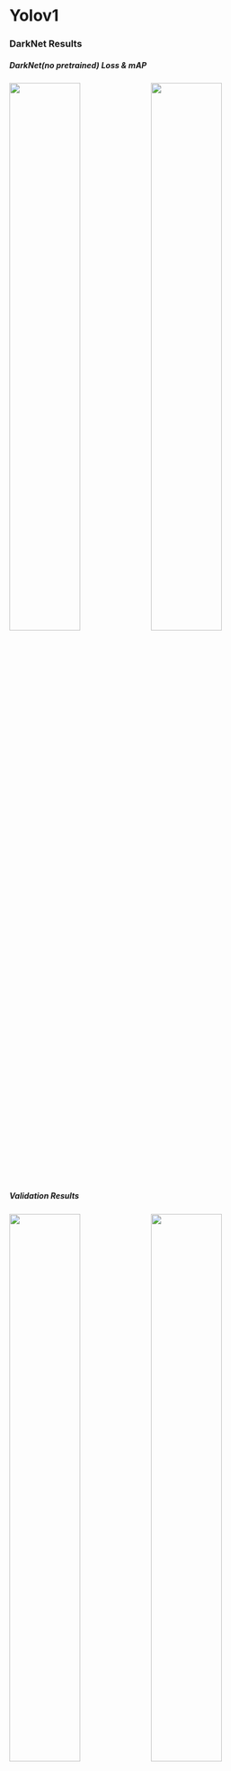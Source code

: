 # Yolov1

### DarkNet Results   
##### DarkNet(no pretrained) Loss & mAP
<img src="https://github.com/suhyeong-jeon/Yolov1/assets/70623959/9d587cdf-953e-41d6-a365-cb462a60d0c7" width="50%"><img src="https://github.com/suhyeong-jeon/Yolov1/assets/70623959/dba2d225-6c16-40f6-b1f8-d2b9e8a4fd81" width="50%">
#####   
##### Validation Results
<img src="https://github.com/suhyeong-jeon/Yolov1/assets/70623959/0429eb15-8263-492f-bba7-415058579e7c" width="50%"><img src="https://github.com/suhyeong-jeon/Yolov1/assets/70623959/144fd760-3c8f-4be4-ac1a-a2874ef26294" width="50%">

</hr>

### ResNet18 Results   
##### ResNet18(pretrained) Loss & mAP
<img src="https://github.com/suhyeong-jeon/Yolov1/assets/70623959/4b070a86-b548-47e2-b2b3-6f2bbafe285f" width="50%"><img src="https://github.com/suhyeong-jeon/Yolov1/assets/70623959/d471fd92-041b-4a6d-a5fd-f7569b12f2e5" width="50%">
#####   


</hr>

### Dataset
##### [Dataset Download](https://www.kaggle.com/datasets/734b7bcb7ef13a045cbdd007a3c19874c2586ed0b02b4afc86126e89d00af8d2?select=get_data)
##### Training dataset : 100examples.csv  Validation dataset : 8.examples.csv (probably not be effective. Could not use train.csv as training dataset because my GPU performance is not good)

### References
##### [https://github.com/tanjeffreyz/yolo-v1/blob/main/tests.py](https://github.com/tanjeffreyz/yolo-v1/blob/main/tests.py)
##### [https://github.com/aladdinpersson/Machine-Learning-Collection/tree/master/ML/Pytorch/object_detection/YOLO](https://github.com/aladdinpersson/Machine-Learning-Collection/tree/master/ML/Pytorch/object_detection/YOLO)
##### [Yolov1 Thesis](https://arxiv.org/pdf/1506.02640)
